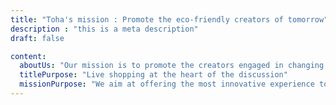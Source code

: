 ```yaml
---
title: "Toha's mission : Promote the eco-friendly creators of tomorrow"
description : "this is a meta description"
draft: false

content:
  aboutUs: "Our mission is to promote the creators engaged in changing the current modes of consumption into a more healthy, just and responsible one."
  titlePurpose: "Live shopping at the heart of the discussion"
  missionPurpose: "We aim at offering the most innovative experience to our customer in order to build a unique discussion between consumers and creators selected for the quality of their engagement."
---
```


